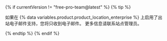 {% if currentVersion != "free-pro-team@latest" %}
  {% tip %}

  如果在 {% data variables.product.product_location_enterprise %} 上启用了出站电子邮件支持，您将只收到电子邮件。 更多信息请联系站点管理员。

  {% endtip %}
{% endif %}
